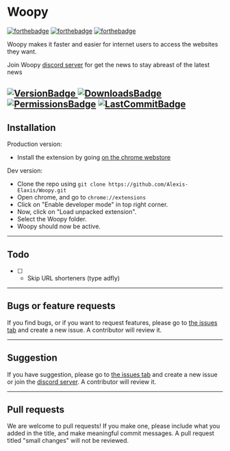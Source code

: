 # Woopy

[![forthebadge](https://forthebadge.com/images/badges/open-source.svg)](https://forthebadge.com) [![forthebadge](http://forthebadge.com/images/badges/built-with-love.svg)](http://forthebadge.com)  [![forthebadge](https://forthebadge.com/images/badges/made-with-javascript.svg)](https://forthebadge.com)

Woopy makes it faster and easier for internet users to access the websites they want.

Join Woopy [discord server](https://discord.gg/QzSQgsn) for get the news to stay abreast of the latest news 

[![VersionBadge](https://img.shields.io/chrome-web-store/v/ljkndohpgfnpdbocmfhlgbhhgdbnpmih) ![DownloadsBadge](https://img.shields.io/chrome-web-store/users/ljkndohpgfnpdbocmfhlgbhhgdbnpmih) ![PermissionsBadge](https://img.shields.io/github/manifest-json/permissions/Alexis-Elaxis/Woopy)](https://chrome.google.com/webstore/detail/woopy/ljkndohpgfnpdbocmfhlgbhhgdbnpmih)
[![LastCommitBadge](https://img.shields.io/github/last-commit/Alexis-Elaxis/Woopy)](https://github.com/Alexis-Elaxis/Woopy)
---
## Installation

Production version:
- Install the extension by going [on the chrome webstore](https://chrome.google.com/webstore/detail/woopy/ljkndohpgfnpdbocmfhlgbhhgdbnpmih)

Dev version:
- Clone the repo using `git clone https://github.com/Alexis-Elaxis/Woopy.git` 
- Open chrome, and go to `chrome://extensions`
- Click on "Enable developer mode" in top right corner.
- Now, click on "Load unpacked extension".
- Select the Woopy folder.
- Woopy should now be active.

---
## Todo

- [ ] - Skip URL shorteners (type adfly) 

---
## Bugs or feature requests
If you find bugs, or if you want to request features, please go to [the issues tab](https://github.com/Alexis-Elaxis/Woopy/issues) and create a new issue. A contributor will review it.

---
## Suggestion
If you have suggestion, please go to [the issues tab](https://github.com/Alexis-Elaxis/Woopy/issues) and create a new issue or join the [discord server](https://discord.gg/QzSQgsn). A contributor will review it.

---
## Pull requests
We are welcome to pull requests! If you make one, please include what you added in the title, and make meaningful commit messages. A pull request titled "small changes" will not be reviewed.
